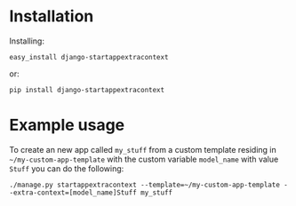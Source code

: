 Installation
==========

Installing: 

    easy_install django-startappextracontext

or:

    pip install django-startappextracontext

Example usage
===========

To create an new app called `my_stuff` from a custom template residing in `~/my-custom-app-template` with the 
custom variable `model_name` with value `Stuff` you can do the following:

    ./manage.py startappextracontext --template=~/my-custom-app-template --extra-context=[model_name]Stuff my_stuff
